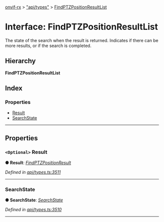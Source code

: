 [onvif-rx](../README.md) > ["api/types"](../modules/_api_types_.md) > [FindPTZPositionResultList](../interfaces/_api_types_.findptzpositionresultlist.md)

# Interface: FindPTZPositionResultList

The state of the search when the result is returned. Indicates if there can be more results, or if the search is completed.

## Hierarchy

**FindPTZPositionResultList**

## Index

### Properties

* [Result](_api_types_.findptzpositionresultlist.md#result)
* [SearchState](_api_types_.findptzpositionresultlist.md#searchstate)

---

## Properties

<a id="result"></a>

### `<Optional>` Result

**● Result**: *[FindPTZPositionResult](_api_types_.findptzpositionresult.md)*

*Defined in [api/types.ts:3511](https://github.com/patrickmichalina/onvif-rx/blob/3ab1739/src/api/types.ts#L3511)*

___
<a id="searchstate"></a>

###  SearchState

**● SearchState**: *[SearchState](../enums/_api_types_.searchstate.md)*

*Defined in [api/types.ts:3510](https://github.com/patrickmichalina/onvif-rx/blob/3ab1739/src/api/types.ts#L3510)*

___

